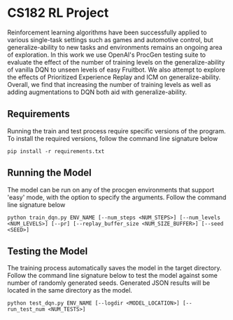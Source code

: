 # CS182 RL Project

Reinforcement learning algorithms have been successfully applied to various single-task settings such as games and automotive control, but generalize-ability to new tasks and environments remains an ongoing area of exploration. In this work we use OpenAI's ProcGen testing suite to evaluate the effect of the number of training levels on the generalize-ability of vanilla DQN to unseen levels of easy Fruitbot. We also attempt to explore the effects of Prioritized Experience Replay and ICM on generalize-ability. Overall, we find that increasing the number of training levels as well as adding augmentations to DQN both aid with generalize-ability.

## Requirements

Running the train and test process require specific versions of the program. To install the required versions, follow the command line signature below

```
pip install -r requirements.txt
```

## Running the Model

The model can be run on any of the procgen environments that support 'easy' mode, with the option to specify the arguments. Follow the command line signature below

```
python train_dqn.py ENV_NAME [--num_steps <NUM_STEPS>] [--num_levels <NUM_LEVELS>] [--pr] [--replay_buffer_size <NUM_SIZE_BUFFER>] [--seed <SEED>]
```

## Testing the Model

The training process automatically saves the model in the target directory. Follow the command line signature below to test the model against some number of randomly generated seeds. Generated JSON results will be located in the same directory as the model.

```
python test_dqn.py ENV_NAME [--logdir <MODEL_LOCATION>] [--run_test_num <NUM_TESTS>]
```

